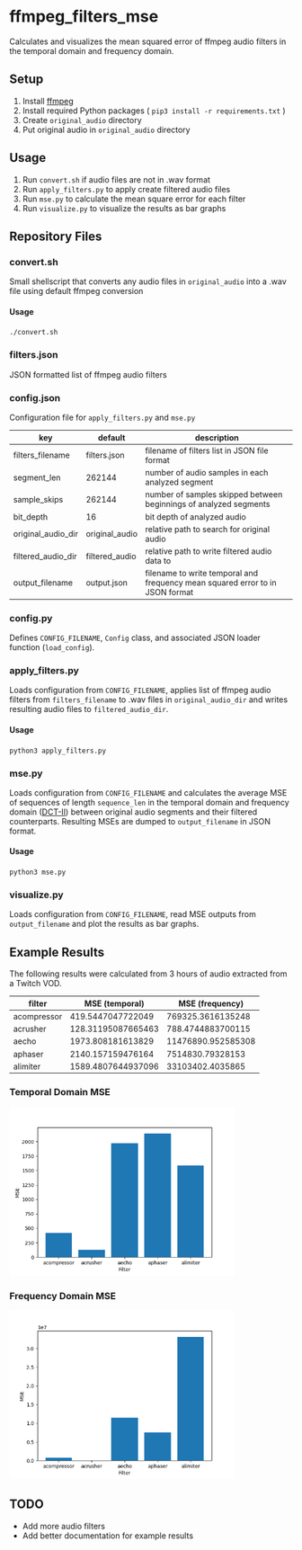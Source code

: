 # ffmpeg_filters_mse

Calculates and visualizes the mean squared error of ffmpeg audio filters in the temporal domain and frequency domain.

## Setup

1. Install [ffmpeg](https://ffmpeg.org/download.html)
2. Install required Python packages ( `pip3 install -r requirements.txt` )
3. Create `original_audio` directory
4. Put original audio in `original_audio` directory

## Usage

1. Run `convert.sh` if audio files are not in .wav format
2. Run `apply_filters.py` to apply create filtered audio files
3. Run `mse.py` to calculate the mean square error for each filter
4. Run `visualize.py` to visualize the results as bar graphs

## Repository Files

### convert.sh

Small shellscript that converts any audio files in `original_audio` into a .wav file using default ffmpeg conversion

#### Usage

`./convert.sh`

### filters.json

JSON formatted list of ffmpeg audio filters

### config.json

Configuration file for `apply_filters.py` and `mse.py`

| key                 | default         | description                                                                   |
|---------------------|-----------------|-------------------------------------------------------------------------------|
| filters_filename    | filters.json    | filename of filters list in JSON file format                                  |
| segment_len         | 262144          | number of audio samples in each analyzed segment                              |
| sample_skips        | 262144          | number of samples skipped between beginnings of analyzed segments             |
| bit_depth           | 16              | bit depth of analyzed audio                                                   |
| original_audio_dir  | original_audio  | relative path to search for original audio                                    |
| filtered_audio_dir  | filtered_audio  | relative path to write filtered audio data to                                 |
| output_filename     | output.json     | filename to write temporal and frequency mean squared error to in JSON format |

### config.py

Defines `CONFIG_FILENAME`, `Config` class, and associated JSON loader function (`load_config`).

### apply_filters.py

Loads configuration from `CONFIG_FILENAME`, applies list of ffmpeg audio filters from `filters_filename` to .wav files in `original_audio_dir` and writes resulting audio files to `filtered_audio_dir`.

#### Usage

`python3 apply_filters.py`

### mse.py

Loads configuration from `CONFIG_FILENAME` and calculates the average MSE of sequences of length `sequence_len` in the temporal domain and frequency domain ([DCT-II](https://en.wikipedia.org/wiki/Discrete_cosine_transform#DCT-II)) between original audio segments and their filtered counterparts. Resulting MSEs are dumped to `output_filename` in JSON format.

#### Usage

`python3 mse.py`

### visualize.py

Loads configuration from `CONFIG_FILENAME`, read MSE outputs from `output_filename` and plot the results as bar graphs.

## Example Results

The following results were calculated from 3 hours of audio extracted from a Twitch VOD.

| filter      | MSE (temporal)     | MSE (frequency)    |
|-------------|--------------------|--------------------|
| acompressor | 419.5447047722049  | 769325.3616135248  |
| acrusher    | 128.31195087665463 | 788.4744883700115  |
| aecho       | 1973.808181613829  | 11476890.952585308 |
| aphaser     | 2140.157159476164  | 7514830.79328153   |
| alimiter    | 1589.4807644937096 | 33103402.4035865   |

### Temporal Domain MSE

<img src="https://github.com/hrichharms/ffmpeg_filters_mse/blob/master/figures/Temporal_Mean_Square_Error_(MSE).png?raw=true" alt="Mean Squared Error in the Temporal Domain" width="400"/>

### Frequency Domain MSE

<img src="https://github.com/hrichharms/ffmpeg_filters_mse/blob/master/figures/Frequency_Mean_Square_Error_(MSE).png?raw=true" alt="Mean Squared Error in the Frequency Domain" width="400"/>

## TODO
- Add more audio filters
- Add better documentation for example results
